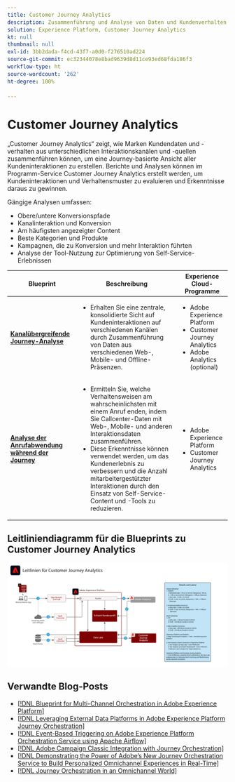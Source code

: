 ```yaml
---
title: Customer Journey Analytics
description: Zusammenführung und Analyse von Daten und Kundenverhalten aus der gesamten Customer Journey.
solution: Experience Platform, Customer Journey Analytics
kt: null
thumbnail: null
exl-id: 3bb2dada-f4cd-43f7-a0d0-f276510ad224
source-git-commit: ec32344078e8bad9639d8d11ce93ed68fda186f3
workflow-type: ht
source-wordcount: '262'
ht-degree: 100%

---
```


# Customer Journey Analytics

„Customer Journey Analytics“ zeigt, wie Marken Kundendaten und -verhalten aus unterschiedlichen Interaktionskanälen und -quellen zusammenführen können, um eine Journey-basierte Ansicht aller Kundeninteraktionen zu erstellen. Berichte und Analysen können im Programm-Service Customer Journey Analytics erstellt werden, um Kundeninteraktionen und Verhaltensmuster zu evaluieren und Erkenntnisse daraus zu gewinnen.

Gängige Analysen umfassen:

* Obere/untere Konversionspfade
* Kanalinteraktion und Konversion
* Am häufigsten angezeigter Content
* Beste Kategorien und Produkte
* Kampagnen, die zu Konversion und mehr Interaktion führten
* Analyse der Tool-Nutzung zur Optimierung von Self-Service-Erlebnissen

| Blueprint | Beschreibung | Experience Cloud-Programme |
|---|---|---|
| **[Kanalübergreifende Journey-Analyse](https://experienceleague.adobe.com/docs/analytics-platform/using/cja-usecases/cross-channel.html?lang=de)** | <ul><li>Erhalten Sie eine zentrale, konsolidierte Sicht auf Kundeninteraktionen auf verschiedenen Kanälen durch Zusammenführung von Daten aus verschiedenen Web-, Mobile- und Offline-Präsenzen.</li></ul> | <ul><li>Adobe Experience Platform</li><li>Customer Journey Analytics</li><li>Adobe Analytics (optional)</li></ul> |
| **[Analyse der Anrufabwendung während der Journey](https://experienceleague.adobe.com/docs/analytics-platform/using/cja-usecases/call-center.html?lang=de)** | <ul><li>Ermitteln Sie, welche Verhaltensweisen am wahrscheinlichsten mit einem Anruf enden, indem Sie Callcenter-Daten mit Web-, Mobile- und anderen Interaktionsdaten zusammenführen.</li><li>Diese Erkenntnisse können verwendet werden, um das Kundenerlebnis zu verbessern und die Anzahl mitarbeitergestützter Interaktionen durch den Einsatz von Self-Service-Content und -Tools zu reduzieren.  </li></ul> | <ul><li>Adobe Experience Platform</li><li>Customer Journey Analytics</li> |

## Leitliniendiagramm für die Blueprints zu Customer Journey Analytics

![Leitliniendiagramm](assets/cja_guardrails.png)

## Verwandte Blog-Posts

* [[!DNL Blueprint for Multi-Channel Orchestration in Adobe Experience Platform]](https://medium.com/adobetech/blueprint-for-multi-channel-orchestration-in-adobe-experience-platform-c68317e94184)
* [[!DNL Leveraging External Data Platforms in Adobe Experience Platform Journey Orchestration]](https://medium.com/adobetech/leveraging-external-data-platforms-in-adobe-experience-platform-journey-orchestration-54fc6134fe17)
* [[!DNL Event-Based Triggering on Adobe Experience Platform Orchestration Service using Apache Airflow]](https://medium.com/adobetech/event-based-triggering-on-adobe-experience-platform-orchestration-service-using-apache-airflow-8607b28251f1)
* [[!DNL Adobe Campaign Classic Integration with Journey Orchestration]](https://medium.com/adobetech/adobe-campaign-classic-integration-with-journey-orchestration-ae577653281)
* [[!DNL Demonstrating the Power of Adobe’s New Journey Orchestration Service to Build Personalized Omnichannel Experiences in Real-Time]](https://medium.com/adobetech/demonstrating-the-power-of-adobes-new-journey-orchestration-service-to-build-personalized-aa60d88cd34)
* [[!DNL Journey Orchestration in an Omnichannel World]](https://medium.com/adobetech/journey-orchestration-in-an-omnichannel-world-3a2d32d556d9)
